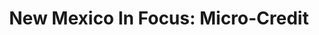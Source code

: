 ---
layout: manifest
title: 'New Mexico In Focus: Micro-Credit'
manifest_name: new-mexico-in-focus-micro-credit

---